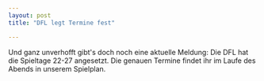 ```yaml
---
layout: post
title: "DFL legt Termine fest"

---
```


Und ganz unverhofft gibt's doch noch eine aktuelle Meldung: Die DFL hat die Spieltage 22-27 angesetzt. Die genauen Termine findet ihr im Laufe des Abends in unserem Spielplan.



